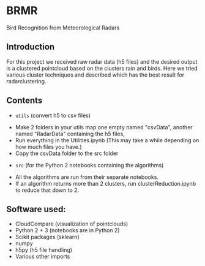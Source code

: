 # BRMR
Bird Recognition from Meteorological Radars 
## Introduction
For this project we received raw radar data (h5 files) and the desired output is a clustered pointcloud based on the clusters rain and birds.
Here we tried various cluster techniques and described which has the best result for radarclustering.
## Contents
* `utils` (convert h5 to csv files)
- Make 2 folders in your utils map one empty named "csvData", another named "RadarData" containing the h5 files,
- Run everything in the Utilities.ipynb (This may take a while depending on how much files you have.)
- Copy the csvData folder to the src folder
* `src` (for the Python 2 notebooks containing the algorithms)
- All the algorithms are run from their separate notebooks.
- If an algorithm returns more than 2 clusters, run clusterReduction.ipynb to reduce that down to 2.
## Software used:
* CloudCompare (visualization of pointclouds)
* Python 2 + 3 (notebooks are in Python 2)
* Scikit packages (sklearn)
* numpy
* h5py (h5 file handling)
* Various other imports


